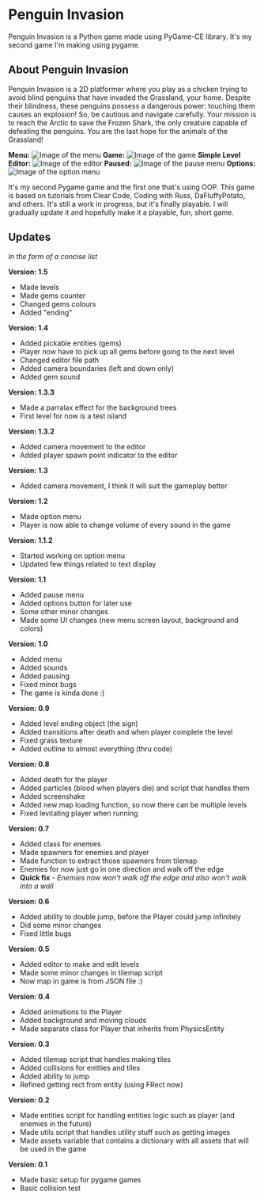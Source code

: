 
# Penguin Invasion

Penguin Invasion is a Python game made using PyGame-CE library. It's my second game I'm making using pygame.

## About Penguin Invasion

Penguin Invasion is a 2D platformer where you play as a chicken trying to avoid blind penguins that have invaded the Grassland, your home. Despite their blindness, these penguins possess a dangerous power: touching them causes an explosion! So, be cautious and navigate carefully. Your mission is to reach the Arctic to save the Frozen Shark, the only creature capable of defeating the penguins. You are the last hope for the animals of the Grassland!

**Menu:**
![Image of the menu](screenshots/0.png)
**Game:**
![Image of the game](screenshots/1.png)
**Simple Level Editor:**
![Image of the editor](screenshots/2.png)
**Paused:**
![Image of the pause menu](screenshots/3.png)
**Options:**
![Image of the option menu](screenshots/4.png)

It's my second Pygame game and the first one that's using OOP. This game is based on tutorials from Clear Code, Coding with Russ, DaFluffyPotato, and others. It's still a work in progress, but it's finally playable. I will gradually update it and hopefully make it a playable, fun, short game.


## Updates
*In the form of a concise list*

**Version: 1.5**
- Made levels
- Made gems counter
- Changed gems colours
- Added "ending"

**Version: 1.4**
- Added pickable entities (gems)
- Player now have to pick up all gems before going to the next level
- Changed editor file path
- Added camera boundaries (left and down only)
- Added gem sound


**Version: 1.3.3**
- Made a parralax effect for the background trees
- First level for now is a test island

**Version: 1.3.2**
- Added camera movement to the editor
- Added player spawn point indicator to the editor

**Version: 1.3**
- Added camera movement, I think it will suit the gameplay better

**Version: 1.2**
- Made option menu
- Player is now able to change volume of every sound in the game

**Version: 1.1.2**
- Started working on option menu
- Updated few things related to text display

**Version: 1.1**
- Added pause menu
- Added options button for later use
- Some other minor changes
- Made some UI changes (new menu screen layout, background and colors)


**Version: 1.0**
- Added menu
- Added sounds
- Added pausing
- Fixed minor bugs
- The game is kinda done :)

**Version: 0.9**
- Added level ending object (the sign)
- Added transitions after death and when player complete the level
- Fixed grass texture
- Added outline to almost everything (thru code)

**Version: 0.8**
- Added death for the player
- Added particles (blood when players die) and script that handles them
- Added screenshake
- Added new map loading function, so now there can be multiple levels
- Fixed levitating player when running


**Version: 0.7**
- Added class for enemies
- Made spawners for enemies and player
- Made function to extract those spawners from tilemap
- Enemies for now just go in one direction and walk off the edge
- **Quick fix** - *Enemies now won't walk off the edge and also won't walk into a wall*


**Version: 0.6**
- Added ability to double jump, before the Player could jump infinitely
- Did some minor changes
- Fixed little bugs

**Version: 0.5**
- Added editor to make and edit levels
- Made some minor changes in tilemap script
- Now map in game is from JSON file :)

**Version: 0.4**
- Added animations to the Player
- Added background and moving clouds
- Made separate class for Player that inherits from PhysicsEntity

**Version: 0.3**
- Added tilemap script that handles making tiles
- Added collisions for entities and tiles
- Added ability to jump
- Refined getting rect from entity (using FRect now)

**Version: 0.2**
- Made entities script for handling entities logic such as player (and enemies in the future)
- Made utils script that handles utility stuff such as getting images
- Made assets variable that contains a dictionary with all assets that will be used in the game

**Version: 0.1**
- Made basic setup for pygame games
- Basic collision test
